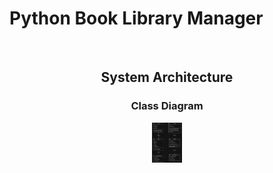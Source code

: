 # Python Book Library Manager

<br/>
<h2 align="center"> System Architecture</h2>
<div align="center">
<h3 align="center"> Class Diagram </h3>
<img height='64' style='border:0px;height:64px;' src='https://github.com/GwinzTV/SoftwareDesign/blob/main/Library_manager/src/LibraryClassDiagram.png?raw=true' border='0' alt='Class diagrams on GwinzTV Github' />
</div>
